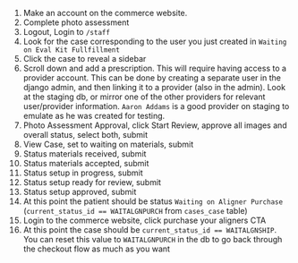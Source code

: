 1. Make an account on the commerce website.
2. Complete photo assessment
3. Logout, Login to `/staff`
4. Look for the case corresponding to the user you just created in `Waiting on Eval Kit Fullfillment`
5. Click the case to reveal a sidebar
6. Scroll down and add a prescription. This will require having access to a provider account. This can be done by creating a separate user in the django admin, and then linking it to a provider (also in the admin). Look at the staging db, or mirror one of the other providers for relevant user/provider information. `Aaron Addams` is a good provider on staging to emulate as he was created for testing.
7. Photo Assessment Approval, click Start Review, approve all images and overall status, select both, submit
8. View Case, set to waiting on materials, submit
9. Status materials received, submit
10. Status materials accepted, submit
11. Status setup in progress, submit
12. Status setup ready for review, submit
13. Status setup approved, submit
14. At this point the patient should be status `Waiting on Aligner Purchase` (`current_status_id == WAITALGNPURCH` from `cases_case` table)
15. Login to the commerce website, click purchase your aligners CTA
16. At this point the case should be `current_status_id == WAITALGNSHIP`. You can reset this value to `WAITALGNPURCH` in the db to go back through the checkout flow as much as you want
